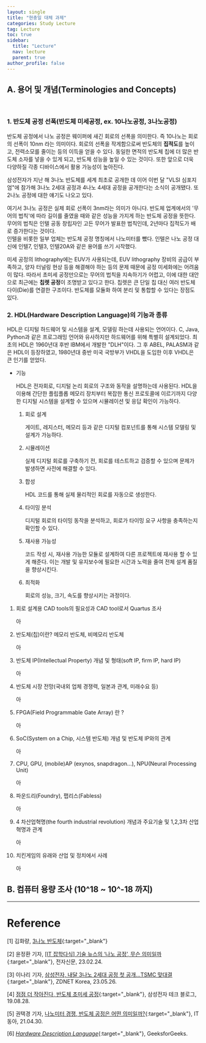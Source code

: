 ```yaml
---
layout: single
title: "현충일 대체 과제"
categories: Study Lecture
tag: Lecture
toc: true
sidebar:
  title: "Lecture"
  nav: lecture
  parent: true
author_profile: false
---
```


## A. 용어 및 개념(Terminologies and Concepts)
<br>

### 1. 반도체 공정 선폭(반도체 미세공정, ex. 10나노공정, 3나노공정)
   
반도체 공정에서 나노 공정은 웨이퍼에 새긴 회로의 선폭을 의미한다. 즉 10나노는 회로의 선폭이 10nm 라는 의미이다. 회로의 선폭을 작게함으로써 반도체의 **집적도**를 높이고, 전력소모를 줄이는 등의 이득을 얻을 수 있다. 동일한 면적의 반도체 칩에 더 많은 반도체 소자를 넣을 수 있게 되고, 반도체 성능을 높일 수 있는 것이다. 또한 앞으로 더욱 다양하질 각종 디바이스에서 활용 가능성이 높아진다.

삼성전자가 지난 해 3나노 반도체를 세계 최초로 공개한 데 이어 이번 달 "VLSI 심포지엄"에 참가해 3나노 2세대 공정과 4나노 4세대 공정을 공개한다는 소식이 공개됐다. 또 2나노 공정에 대한 얘기도 나오고 있다.

여기서 3나노 공정은 실제 회로 선폭이 3nm라는 의미가 아니다. 반도체 업계에서의 '무어의 법칙'에 따라 길이를 줄였을 때와 같은 성능을 가지게 하는 반도체 공정을 뜻한다. 무어의 법칙은 인텔 공동 창립자인 고든 무어가 발표한 법칙인데, 2년마다 집적도가 배로 증가한다는 것이다.  
인텔을 비롯한 일부 업체는 반도체 공정 명칭에서 나노미터를 뺐다. 인텔은 나노 공정 대신에 인텔7, 인텔3, 인텔20A와 같은 용어를 쓰기 시작했다.

미세 공정의 lithography에는 EUV가 사용되는데, EUV lithography 장비의 공급이 부족하고, 양자 터널링 현상 등을 해결해야 하는 등의 문제 때문에 공정 미세화에는 어려움이 많다. 따라서 초미세 공정만으로는 무어의 법칙을 지속하기가 어렵고, 이에 대한 대안으로 최근에는 **칩렛 공정**이 조명받고 있다고 한다. 칩렛은 큰 단일 칩 대신 여러 반도체 다이(Die)를 연결한 구조이다. 반도체를 모듈화 하여 분리 및 통합할 수 있다는 장점도 있다.

### 2. HDL(Hardware Description Language)의 기능과 종류
   
HDL은 디지털 하드웨어 및 시스템을 설계, 모델링 하는데 사용되는 언어이다. C, Java, Python과 같은 프로그래밍 언어와 유사하지만 하드웨어를 위해 특별히 설계되었다. 최초의 HDL은 1960년대 후반 IBM에서 개발한 "DLH"이다. 그 후 ABEL, PALASM과 같은 HDL이 등장하였고, 1980년대 중반 미국 국방부가 VHDL을 도입한 이후 VHDL은 큰 인기를 얻었다.

- 기능

    HDL은 전자회로, 디지털 논리 회로의 구조와 동작을 설명하는데 사용된다. HDL을 이용해 간단한 플립플롭 메모리 장치부터 복잡한 통신 프로토콜에 이르기까지 다양한 디지털 시스템을 설계할 수 있으며 시뮬레이션 및 응답 확인이 가능하다.

    1. 회로 설계
   
        게이트, 레지스터, 메모리 등과 같은 디지털 컴포넌트를 통해 시스템 모델링 및 설계가 가능하다.

    2. 시뮬레이션
        
        실제 디지털 회로를 구축하기 전, 회로를 테스트하고 검증할 수 있으며 문제가 발생하면 사전에 해결할 수 있다.

    3. 합성
        
        HDL 코드를 통해 실제 물리적인 회로를 자동으로 생성한다.

    4. 타이밍 분석
           
        디지털 회로의 타이밍 동작을 분석하고, 회로가 타이밍 요구 사항을 충족하는지 확인할 수 있다.

    5. 재사용 가능성
           
        코드 작성 시, 재사용 가능한 모듈로 설계하여 다른 프로젝트에 재사용 할 수 있게 해준다. 이는 개발 및 유지보수에 필요한 시간과 노력을 줄여 전체 설계 품질을 향상시킨다.

    6. 최적화
           
        회로의 성능, 크기, 속도를 향상시키는 과정이다. 


        

1. 회로 설계용 CAD tools의 필요성과 CAD tool로서 Quartus 조사
   
    아

2. 반도체(칩)이란? 메모리 반도체, 비메모리 반도체
   
    아

3. 반도체 IP(Intellectual Property) 개념 및 형태(soft IP, firm IP, hard IP)
   
    아

4. 반도체 시장 전망(국내외 업체 경쟁력, 일본과 관계, 미래수요 등)
   
    아

5. FPGA(Field Programmable Gate Array) 란 ?
      
    아

6. SoC(System on a Chip, 시스템 반도체) 개념 및 반도체 IP와의 관계
   
    아

7.  CPU, GPU, (mobile)AP (exynos, snapdragon...), NPU(Neural Processing Unit)

    아

8.  파운드리(Foundry), 팹리스(Fabless)
   
    아

9.  4 차산업혁명(the fourth industrial revolution) 개념과 주요기술 및 1,2,3차 산업혁명과 관계
   
    아

10. 치킨게임의 유래와 산업 및 정치에서 사례
   
    아

## B. 컴퓨터 용량 조사 (10^18 ~ 10^-18 까지)


---
# Reference
[1] 김화량, [3나노 반도체](https://road3.kr/?p=53881&cat=148){:target="_blank"}
<!-- <iframe src="https://www.facebook.com/plugins/post.php?href=https%3A%2F%2Fwww.facebook.com%2Fyavis92%2Fposts%2Fpfbid02mxLJpEuyG4DCiBgmVUhDJCC31nXDRyFikehodpRZrZUQhgqakAiigcNgJpJ7o94Bl&show_text=true&width=500" width="500" height="773" style="border:none;overflow:hidden" scrolling="no" frameborder="0" allowfullscreen="true" allow="autoplay; clipboard-write; encrypted-media; picture-in-picture; web-share"></iframe> -->

[2] 윤정환 기자, [[IT 잡학다식] 기술 뉴스의 ‘나노 공정’, 무슨 의미일까](https://www.etnews.com/20230224000157){:target="_blank"}, 전자신문, 23.02.24.

[3] 이나리 기자, [삼성전자, 내달 3나노 2세대 공정 첫 공개...TSMC 맞대결](https://zdnet.co.kr/view/?no=20230526094157){:target="_blank"}, ZDNET Korea, 23.05.26.

[4] [점점 더 작아진다, 반도체 초미세 공정](https://semiconductor.samsung.com/kr/newsroom/tech-blog/smaller-smaller-and-smaller-nano-scale-semiconductor-processes/){:target="_blank"}, 삼성전자 테크 블로그, 19.08.28.

[5] 권택경 기자, [나노미터 경쟁, 반도체 공정은 어떤 의미일까?](https://it.donga.com/31900/){:target="_blank"}, IT동아, 21.04.30.

[6] [*Hardware Description Language*](https://www.geeksforgeeks.org/hardware-description-language/){:target="_blank"}, GeeksforGeeks.